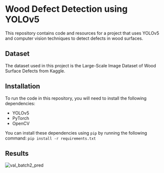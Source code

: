 # Wood Defect Detection using YOLOv5

This repository contains code and resources for a project that uses YOLOv5 and computer vision techniques to detect defects in wood surfaces.

## Dataset

The dataset used in this project is the Large-Scale Image Dataset of Wood Surface Defects from Kaggle.

## Installation

To run the code in this repository, you will need to install the following dependencies:

- YOLOv5
- PyTorch
- OpenCV

You can install these dependencies using `pip` by running the following command:
`pip install -r requirements.txt`

## Results

![val_batch2_pred](https://github.com/Nazarka99/Wood-defects-detection-yolo5/assets/77903394/2f11e9d8-1e7a-49d3-b6c6-ea03471d5c93)

